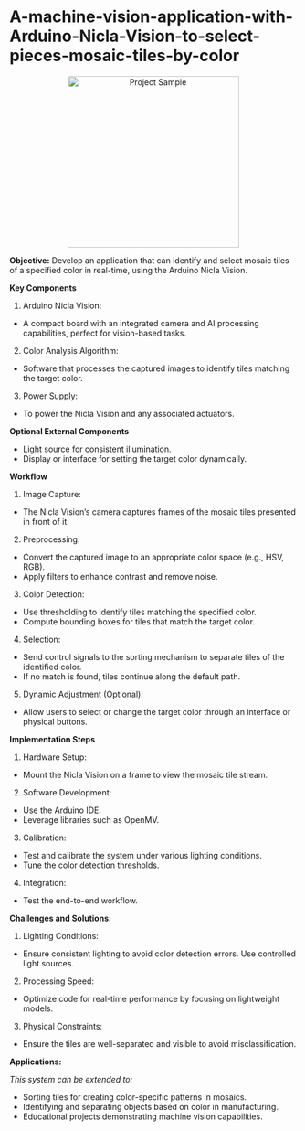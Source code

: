 # A-machine-vision-application-with-Arduino-Nicla-Vision-to-select-pieces-mosaic-tiles-by-color
<p align="center">
  <img src="project.jpg" alt="Project Sample" width="300"/>
</p>

**Objective:**
Develop an application that can identify and select mosaic tiles of a specified color in real-time, using the Arduino Nicla Vision.

**Key Components**
1. Arduino Nicla Vision:
- A compact board with an integrated camera and AI processing capabilities, perfect for vision-based tasks.

2. Color Analysis Algorithm:
- Software that processes the captured images to identify tiles matching the target color.

3. Power Supply:
- To power the Nicla Vision and any associated actuators.

**Optional External Components**
* Light source for consistent illumination.
* Display or interface for setting the target color dynamically.

**Workflow**
1. Image Capture:
- The Nicla Vision’s camera captures frames of the mosaic tiles presented in front of it.

2. Preprocessing:
- Convert the captured image to an appropriate color space (e.g., HSV, RGB).
- Apply filters to enhance contrast and remove noise.

3. Color Detection:
- Use thresholding to identify tiles matching the specified color.
- Compute bounding boxes for tiles that match the target color.

4. Selection:
- Send control signals to the sorting mechanism to separate tiles of the identified color.
- If no match is found, tiles continue along the default path.

5. Dynamic Adjustment (Optional):
- Allow users to select or change the target color through an interface or physical buttons.

**Implementation Steps**
1. Hardware Setup:
- Mount the Nicla Vision on a frame to view the mosaic tile stream.

2. Software Development:
- Use the Arduino IDE.
- Leverage libraries such as OpenMV.

3. Calibration:
- Test and calibrate the system under various lighting conditions.
- Tune the color detection thresholds.

4. Integration:
- Test the end-to-end workflow.

**Challenges and Solutions:**
1. Lighting Conditions:
- Ensure consistent lighting to avoid color detection errors. Use controlled light sources.

2. Processing Speed:
- Optimize code for real-time performance by focusing on lightweight models.

3. Physical Constraints:
- Ensure the tiles are well-separated and visible to avoid misclassification.

**Applications:**

*This system can be extended to:*
* Sorting tiles for creating color-specific patterns in mosaics.
* Identifying and separating objects based on color in manufacturing.
* Educational projects demonstrating machine vision capabilities.
